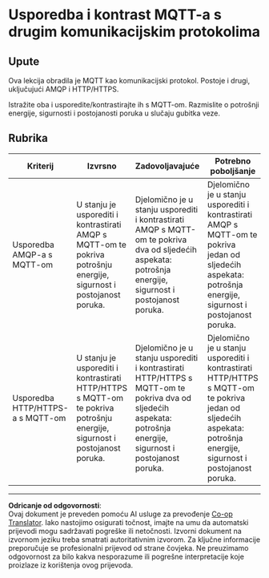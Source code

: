 <!--
CO_OP_TRANSLATOR_METADATA:
{
  "original_hash": "0d4033cdd7b5b5475c63770102e38480",
  "translation_date": "2025-08-28T13:54:49+00:00",
  "source_file": "1-getting-started/lessons/4-connect-internet/assignment.md",
  "language_code": "hr"
}
-->
# Usporedba i kontrast MQTT-a s drugim komunikacijskim protokolima

## Upute

Ova lekcija obradila je MQTT kao komunikacijski protokol. Postoje i drugi, uključujući AMQP i HTTP/HTTPS.

Istražite oba i usporedite/kontrastirajte ih s MQTT-om. Razmislite o potrošnji energije, sigurnosti i postojanosti poruka u slučaju gubitka veze.

## Rubrika

| Kriterij | Izvrsno | Zadovoljavajuće | Potrebno poboljšanje |
| -------- | --------- | --------------- | -------------------- |
| Usporedba AMQP-a s MQTT-om | U stanju je usporediti i kontrastirati AMQP s MQTT-om te pokriva potrošnju energije, sigurnost i postojanost poruka. | Djelomično je u stanju usporediti i kontrastirati AMQP s MQTT-om te pokriva dva od sljedećih aspekata: potrošnja energije, sigurnost i postojanost poruka. | Djelomično je u stanju usporediti i kontrastirati AMQP s MQTT-om te pokriva jedan od sljedećih aspekata: potrošnja energije, sigurnost i postojanost poruka. |
| Usporedba HTTP/HTTPS-a s MQTT-om | U stanju je usporediti i kontrastirati HTTP/HTTPS s MQTT-om te pokriva potrošnju energije, sigurnost i postojanost poruka. | Djelomično je u stanju usporediti i kontrastirati HTTP/HTTPS s MQTT-om te pokriva dva od sljedećih aspekata: potrošnja energije, sigurnost i postojanost poruka. | Djelomično je u stanju usporediti i kontrastirati HTTP/HTTPS s MQTT-om te pokriva jedan od sljedećih aspekata: potrošnja energije, sigurnost i postojanost poruka. |

---

**Odricanje od odgovornosti**:  
Ovaj dokument je preveden pomoću AI usluge za prevođenje [Co-op Translator](https://github.com/Azure/co-op-translator). Iako nastojimo osigurati točnost, imajte na umu da automatski prijevodi mogu sadržavati pogreške ili netočnosti. Izvorni dokument na izvornom jeziku treba smatrati autoritativnim izvorom. Za ključne informacije preporučuje se profesionalni prijevod od strane čovjeka. Ne preuzimamo odgovornost za bilo kakva nesporazume ili pogrešne interpretacije koje proizlaze iz korištenja ovog prijevoda.